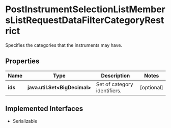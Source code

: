 

# PostInstrumentSelectionListMembersListRequestDataFilterCategoryRestrict

Specifies the categories that the instruments may have.

## Properties

Name | Type | Description | Notes
------------ | ------------- | ------------- | -------------
**ids** | **java.util.Set&lt;BigDecimal&gt;** | Set of category identifiers. |  [optional]


## Implemented Interfaces

* Serializable


